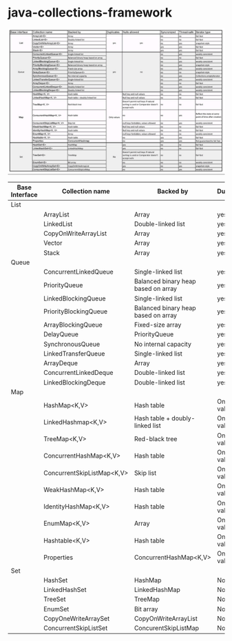 # java-collections-framework


![](collections.jpg)

| Base Interface | Collection name | Backed by | Duplicates |
| --------------- | --------------- | --------------- | --------------- |
|List|||
|| ArrayList<E> | Array| yes | yes |
|| LinkedList<E> |  Double-linked list| yes | yes |
|| CopyOnWriteArrayList<E> |  Array| yes | yes |
|| Vector<E> |  Array| yes | yes |
|| Stack<E> | Array| yes | yes |
|Queue||
|| ConcurrentLinkedQueue<E> | Single-linked list| yes | no |
|| PriorityQueue<E> | Balanced binary heap based on array| yes | no |
|| LinkedBlockingQueue<E> | Single-linked list| yes | no |
|| PriorityBlockingQueue<E> | Balanced binary heap based on array | yes | no |
|| ArrayBlockingQueue<E> | Fixed-size array| yes | no |
|| DelayQueue<E> | PriorityQueue<E>| yes | no |
|| SynchronousQueue<E> | No internal capacity| yes | no |
|| LinkedTransferQueue<E> | Single-linked list| yes | no |
|| ArrayDeque<E> | Array | yes | no | 
|| ConcurrentLinkedDeque<E> | Double-linked list | yes | no |
|| LinkedBlockingDeque<E> | Double-linked list | yes | no |
| Map | |
|| HashMap<K,V> | Hash table | Only values | Null key and null values |
|| LinkedHashmap<K,V> | Hash table + doubly-linked list | Only values | | Null key and null values |
|| TreeMap<K,V> | Red-black tree | Only values | Doesnt permit null keys if natural sorting is used or Comparator doesnt accept nulls
|| ConcurrentHashMap<K,V> | Hash table | Only values | no |
|| ConcurrentSkipListMap<K,V> | Skip list | Only values | Null keys forbidden but values allowed |
|| WeakHashMap<K,V> | Hash table| Only values | Null key and null values |
|| IdentityHashMap<K,V> | Hash table | Only values | Null key and null values |
|| EnumMap<K,V> | Array | Only values | Null keys forbidden but values allowed |
|| Hashtable<K,V> |  Hash table| Only values | no |
|| Properties | ConcurrentHashMap<K,V> | Only values |no |
|Set||
|| HashSet<E> |  HashMap|  No | yes |
|| LinkedHashSet<E> | LinkedHashMap| No | yes |
|| TreeSet<E> | TreeMap| No | Doesnt permit null keys if natural sorting is used or Comparator doesnt accept nulls
|| EnumSet<E> | Bit array| No | No |
|| CopyOneWriteArraySet<E > | CopyOnWriteArrayList| No | yes |
|| ConcurrentSkipListSet<E> | ConcurentSkipListMap| No | No  |

